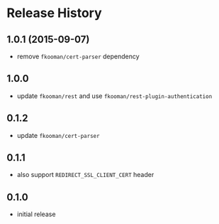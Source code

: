 # Release History

## 1.0.1 (2015-09-07)
- remove `fkooman/cert-parser` dependency

## 1.0.0
- update `fkooman/rest` and use `fkooman/rest-plugin-authentication`

## 0.1.2
- update `fkooman/cert-parser`

## 0.1.1
- also support `REDIRECT_SSL_CLIENT_CERT` header

## 0.1.0 
- initial release
